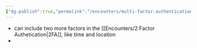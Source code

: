 ```yaml
---
{"dg-publish":true,"permalink":"/encounters/multi-factor-authentication/"}
---
```


- can include two more factors in the [[Encounters/2 Factor Authetication\|2FA]], like time and location
- 